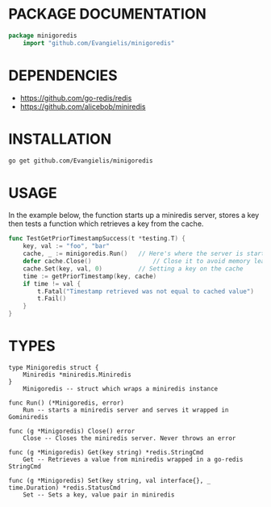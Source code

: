 # PACKAGE DOCUMENTATION

```` go
package minigoredis
    import "github.com/Evangielis/minigoredis"
````

# DEPENDENCIES
* https://github.com/go-redis/redis
* https://github.com/alicebob/miniredis

# INSTALLATION

```` bash
go get github.com/Evangielis/minigoredis
````

# USAGE
In the example below, the function starts up a miniredis server, stores a key then tests a function which retrieves a key from the cache.

```` go
func TestGetPriorTimestampSuccess(t *testing.T) {
	key, val := "foo", "bar"
	cache, _ := minigoredis.Run()   // Here's where the server is started up
    defer cache.Close()                 // Close it to avoid memory leaks
	cache.Set(key, val, 0)          // Setting a key on the cache
	time := getPriorTimestamp(key, cache)
	if time != val {
		t.Fatal("Timestamp retrieved was not equal to cached value")
		t.Fail()
	}
}
````

# TYPES

```` godoc
type Minigoredis struct {
    Miniredis *miniredis.Miniredis
}
    Minigoredis -- struct which wraps a miniredis instance

func Run() (*Minigoredis, error)
    Run -- starts a miniredis server and serves it wrapped in Gominiredis

func (g *Minigoredis) Close() error
    Close -- Closes the miniredis server. Never throws an error

func (g *Minigoredis) Get(key string) *redis.StringCmd
    Get -- Retrieves a value from miniredis wrapped in a go-redis StringCmd

func (g *Minigoredis) Set(key string, val interface{}, _ time.Duration) *redis.StatusCmd
    Set -- Sets a key, value pair in miniredis
````
